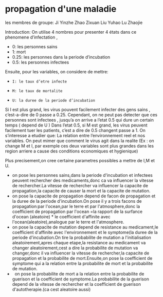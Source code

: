 # propagation d'une maladie
les membres de groupe:
Ji Yinzhe
Zhao Zixuan
Liu Yuhao
Lu Zhaojie

Introduction:
 On utilise 4 nombres pour presenter 4 états dans ce phenomene d’infectation ,
- 0: les personnes sains
- 1: mort
- 0.25: les personnes dans la periode d’incubation
- 0.5: les personnes infectees

Ensuite, pour les variables, on considere de mettre:
-	  I: le taux d’etre infecte
-	  M: le taux de mortalite
-	  U: la duree de la periode d’incubation 

Si I est plus grand, les virus pouvent facilement infecter des gens sains , c’est-a-dire de 0 passe a 0.25.
Cependant, on ne peut pas detecter que ces personnes sont infectees , jusqu’a on arrive a l’etat 0.5 qui dure un certain temps ( depend de U )
Dans l’etat 0.5, si M est grand, les virus peuvent facilement tuer les patients,  c’est a dire de 0.5 changent passe a 1.
On s’interesse a etudier que:
La relation entre l’environnement reel et nos variables.
On peut mimer que comment le virus agit dans la realite (Ex : on change M et I, par exemple ces deux variables sont plus grandes dans les region arriere a cause des conditions economiques et hygienique)

Plus precisement,on cree certaine parametres possibles a mettre de I,M et U.
-    on pose les personnes sains,dans la periode d'incubation et infectees peuvent rechercher des medicaments,donc ca va influencer la vitesse de rechercher.La vitesse de rechercher va influencer la capacite de propagation,la capacite de causer la mort et la capacite de mutation.
-    on pose la capacite de propagation depend de facon de propagation et la duree de la periode d'incubation.On pose il y a trois facons de propagation:par l'ocean,par le terre et par l'atmosphere,donc la coefficient de propagation par l'ocean =la rapport de la surfance d'ocean (aleatoire) * le coefficient d'affinite avec l'ocean(aleatoire),analogue par le terre et l'atmosphere.
-    on pose la capacite de mutation depend de resistance au medicament,le coefficient d'affinite avec l'environnement et le symptome(la duree de la periode d'incubation.On tire la probabilite de mutation a l'initialisation aleatoirement,apres chaque etape,la resistance au medicament va changer aleatoirement,cest a dire la probabilite de mutation va changer,donc il va influencer la vitesse de rechercher,la capacite de propagation et la probabilite de mort.Ensuite,on pose la coefficient de symptome qui a la relation entre la probabilite de mort et la probabilite de mutation.
-    on pose la probabilite de mort a la relation entre la probabilite de guerison et la coefficient de symptome.La probabilite de la guerison depend de la vitesse de rechercher et la coefficient de guerison d'autotherapie.(ca cest aleatoire aussi)
